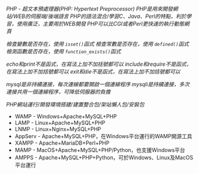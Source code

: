 *PHP - 超文本預處理器(PHP: Hypertext Preprocessor)*
*PHP是用來開發網站/WEB的伺服端/後端語言*
*PHP的語法混合/學習C、Java、Perl的特點，利於學習，使用廣泛，主要用於WEB開發*
*PHP可以比CGI或者Perl更快速的執行動態網頁*

*檢查變數是否存在，使用 `isset()`函式*
*檢查常數是否存在，使用 `defined()`函式*
*檢測函數是否存在，使用 `function_exists()`函式*

*echo和print不是函式，在寫法上加不加括號都可以*
*include和require不是函式，在寫法上加不加括號都可以*
*exit和die不是函式，在寫法上加不加括號都可以*

*mysql是非持續連接，每次連線都要開啟一個連線程序*
*mysqli是持續連接，多次連接共用一個連線程序，可降低伺服器的負擔*

*PHP網站運行/開發環境搭建/建置整合包/架站懶人包/安裝包*
* WAMP - Windows+Apache+MySQL+PHP
* LAMP - Linux+Apache+MySQL+PHP
* LNMP - Linux+Nginx+MySQL+PHP
* AppServ - Apache+MySQL+PHP，在Windows平台運行的WAMP開源工具
* XAMPP - Apache+MariaDB+Perl+PHP
* MAMP - MacOS+Apache+MySQL+PHP/Python，也支援Windows平台
* AMPPS - Apache+MySQL+PHP+Python，可於Windows、Linux及MacOS平台運行
